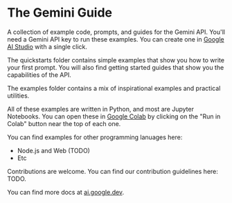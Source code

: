 # The Gemini Guide
A collection of example code, prompts, and guides for the Gemini API. You'll need a Gemini API key to run these examples. You can create one in [Google AI Studio](https://aistudio.google.com/app/apikey) with a single click. 

The quickstarts folder contains simple examples that show you how to write your first prompt. You will also find getting started guides that show you the capabilities of the API. 

The examples folder contains a mix of inspirational examples and practical utilities.

All of these examples are written in Python, and most are Jupyter Notebooks. You can open these in [Google Colab](https://https://colab.research.google.com/) by clicking on the "Run in Colab" button near the top of each one.

You can find examples for other programming lanuages here:
* Node.js and Web (TODO)
* Etc

Contributions are welcome. You can find our contribution guidelines here: TODO. 

You can find more docs at [ai.google.dev](https://ai.google.dev).
